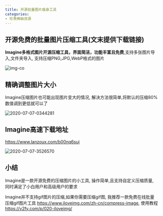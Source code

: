 ```yaml
---
title: 开源批量图片瘦身工具
categories:
- 珍贵稀缺资源
---
```




## 开源免费的批量图片压缩工具(文末提供下载链接)

**Imagine多格式图片开源压缩工具，界面简洁，功能丰富且免费**,支持多张图片导入,文件夹导入, 支持压缩PNG,JPG,WebP格式的图片

![img-co](https://v2fy.com/asset/0i/jikemiji/jikemiji-md/kr-000066.assets/img-co.gif)



## 精确调整图片大小

Imagine压缩图片也可能出现图片变大的情况, 解决方法很简单,将默认的压缩80%数值调到更低就可以了

![2020-07-07-0344281](https://v2fy.com/asset/0i/jikemiji/jikemiji-md/kr-000066.assets/2020-07-07-0344281.png)



## Imagine高速下载地址



https://www.lanzoux.com/b00nq6suj



![2020-07-07-3526570](https://v2fy.com/asset/0i/jikemiji/jikemiji-md/kr-000066.assets/2020-07-07-3526570.png)



## 小结

Imagine是一款开源免费的压缩图片的小工具, 操作简单,且支持自定义压缩质量, 同时满足了小白用户和高级用户的要求

Imagine并不支持gif图片的压缩,如果你需要压缩gif图, 我推荐一款免费在线批量压缩gif图片工具 https://www.iloveimg.com/zh-cn/compress-image, 使用教程 https://v2fy.com/p/020-iloveimg/




